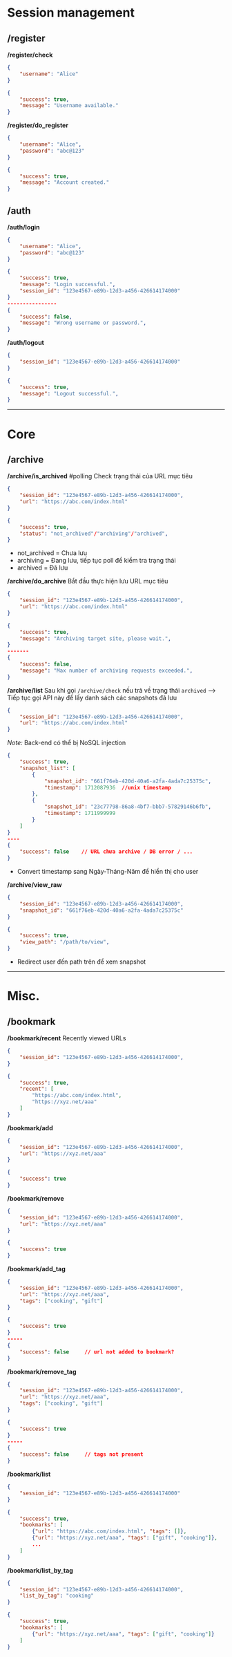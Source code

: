 # Session management
## /register
**/register/check**
```JSON
{
	"username": "Alice"
}
```

```JSON
{
	"success": true,
	"message": "Username available."
}
```

**/register/do_register**
```JSON
{
	"username": "Alice",
	"password": "abc@123"
}
```

```JSON
{
	"success": true,
	"message": "Account created."
}
```


## /auth
**/auth/login**
```JSON
{
	"username": "Alice",
	"password": "abc@123"
}
```

```JSON
{
	"success": true,
	"message": "Login successful.",
	"session_id": "123e4567-e89b-12d3-a456-426614174000"
}
----------------
{
	"success": false,
	"message": "Wrong username or password.",
}
```

**/auth/logout**
```JSON
{
	"session_id": "123e4567-e89b-12d3-a456-426614174000"
}
```

```JSON
{
	"success": true,
	"message": "Logout successful.",
}
```

---------
# Core
## /archive
**/archive/is_archived**  #polling
Check trạng thái của URL mục tiêu
```JSON
{
	"session_id": "123e4567-e89b-12d3-a456-426614174000",
	"url": "https://abc.com/index.html"
}
```

```JSON
{
	"success": true,
	"status": "not_archived"/"archiving"/"archived",
}
```
- not_archived = Chưa lưu
- archiving = Đang lưu, tiếp tục poll để kiểm tra trạng thái
- archived = Đã lưu

**/archive/do_archive**
Bắt đầu thực hiện lưu URL mục tiêu
```JSON
{
	"session_id": "123e4567-e89b-12d3-a456-426614174000",
	"url": "https://abc.com/index.html"
}
```

```JSON
{
	"success": true,
	"message": "Archiving target site, please wait.",
}
-------
{
	"success": false,
	"message": "Max number of archiving requests exceeded.",
}
```

**/archive/list**
Sau khi gọi `/archive/check` nếu trả về trạng thái `archived` --> Tiếp tục  gọi API này để lấy danh sách các snapshots đã lưu
```JSON
{
	"session_id": "123e4567-e89b-12d3-a456-426614174000",
	"url": "https://abc.com/index.html"
}
```
*Note:* Back-end có thể bị NoSQL injection

```JSON
{
	"success": true,
	"snapshot_list": [
		{
			"snapshot_id": "661f76eb-420d-40a6-a2fa-4ada7c25375c",
			"timestamp": 1712087936  //unix timestamp
		},
		{
			"snapshot_id": "23c77798-86a8-4bf7-bbb7-57829146b6fb",
			"timestamp": 1711999999
		}
	]
}
----
{
	"success": false    // URL chưa archive / DB error / ...
}
```
- Convert timestamp sang Ngày-Tháng-Năm để hiển thị cho user

**/archive/view_raw**
```JSON
{
	"session_id": "123e4567-e89b-12d3-a456-426614174000",
	"snapshot_id": "661f76eb-420d-40a6-a2fa-4ada7c25375c"
}
```

```JSON
{
	"success": true,
	"view_path": "/path/to/view",
}
```
- Redirect user đến path trên để xem snapshot

---
# Misc.
## /bookmark
**/bookmark/recent**
Recently viewed URLs
```JSON
{
	"session_id": "123e4567-e89b-12d3-a456-426614174000",
}
```

```JSON
{
	"success": true,
	"recent": [
		"https://abc.com/index.html",
		"https://xyz.net/aaa"
	]
}
```

**/bookmark/add**
```JSON
{
	"session_id": "123e4567-e89b-12d3-a456-426614174000",
	"url": "https://xyz.net/aaa"
}
```

```JSON
{
	"success": true
}
```

**/bookmark/remove**
```JSON
{
	"session_id": "123e4567-e89b-12d3-a456-426614174000",
	"url": "https://xyz.net/aaa"
}
```

```JSON
{
	"success": true
}
```

**/bookmark/add_tag**
```JSON
{
	"session_id": "123e4567-e89b-12d3-a456-426614174000",
	"url": "https://xyz.net/aaa",
	"tags": ["cooking", "gift"]
}
```

```JSON
{
	"success": true
}
-----
{
	"success": false     // url not added to bookmark?
}
```

**/bookmark/remove_tag**
```JSON
{
	"session_id": "123e4567-e89b-12d3-a456-426614174000",
	"url": "https://xyz.net/aaa",
	"tags": ["cooking", "gift"]
}
```

```JSON
{
	"success": true
}
-----
{
	"success": false     // tags not present
}
```

**/bookmark/list**
```JSON
{
	"session_id": "123e4567-e89b-12d3-a456-426614174000"
}
```

```JSON
{
	"success": true,
	"bookmarks": [
		{"url": "https://abc.com/index.html", "tags": []},
		{"url": "https://xyz.net/aaa", "tags": ["gift", "cooking"]},
		...
	]
}
```

**/bookmark/list_by_tag**
```JSON
{
	"session_id": "123e4567-e89b-12d3-a456-426614174000",
	"list_by_tag": "cooking"
}
```

```JSON
{
	"success": true,
	"bookmarks": [
		{"url": "https://xyz.net/aaa", "tags": ["gift", "cooking"]}
	]
}
```